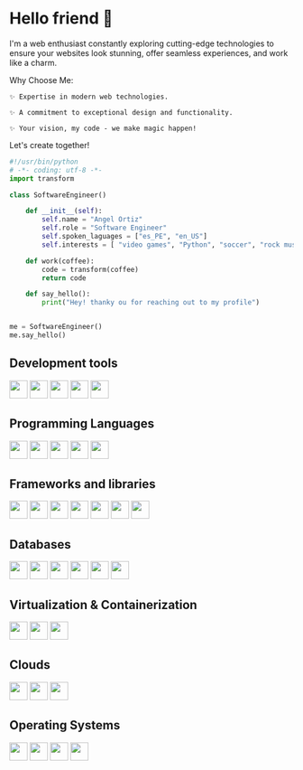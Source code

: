 # Hello friend 👋

I'm a web enthusiast constantly exploring cutting-edge technologies to ensure your websites look stunning, offer seamless experiences, and work like a charm.

Why Choose Me:

    ✨ Expertise in modern web technologies.

    ✨ A commitment to exceptional design and functionality.

    ✨ Your vision, my code - we make magic happen!

Let's create together!


```python
#!/usr/bin/python
# -*- coding: utf-8 -*-
import transform

class SoftwareEngineer()

    def __init__(self):
        self.name = "Angel Ortiz"
        self.role = "Software Engineer"
        self.spoken_laguages = ["es_PE", "en_US"]
        self.interests = [ "video games", "Python", "soccer", "rock music"]

    def work(coffee):
        code = transform(coffee)
        return code

    def say_hello():
        print("Hey! thanky ou for reaching out to my profile")


me = SoftwareEngineer()
me.say_hello()

```
## Development tools

<a href="https://code.visualstudio.com/" title="Visual Studio Code"><img height="32" width="32" src="https://cdn.simpleicons.org/visualstudiocode/black/white" /></a>
<a href="https://iterm2.com" title="iTerm2"><img height="32" width="32" src="https://cdn.simpleicons.org/iterm2/black/white" /></a>
<a href="https://git-scm.com/" title="Git"><img height="32" width="32" src="https://cdn.simpleicons.org/git/black/white" /></a>
<a href="https://www.jetbrains.com/es-es/datagrip/" title="DataGrip"><img height="32" width="32" src="https://cdn.simpleicons.org/datagrip/black/white" /></a>
<a href="https://www.postman.com" title="Postman"><img height="32" width="32" src="https://cdn.simpleicons.org/postman/black/white" /></a>

## Programming Languages

<a href="https://www.python.org/" title="Python"><img height="32" width="32" src="https://cdn.simpleicons.org/python/black/white" /></a>
<a href="https://developer.mozilla.org/es/docs/Web/JavaScript" title="Javascript"><img height="32" width="32" src="https://cdn.simpleicons.org/javascript/black/white" /></a>
<a href="https://openjdk.org" title="Java OpenJDK"><img height="32" width="32" src="https://cdn.simpleicons.org/openjdk/black/white" /></a>
<a href="https://www.ruby-lang.org/en/" title="Ruby"><img height="32" width="32" src="https://cdn.simpleicons.org/ruby/black/white" /></a>
<a href="https://golang.org/" title="Golang"><img height="32" width="32" src="https://cdn.simpleicons.org/go/black/white" /></a>

## Frameworks and libraries
<a href="https://www.djangoproject.com" title="Django"><img height="32" width="32" src="https://cdn.simpleicons.org/django/black/white" /></a>
<a href="https://flask.palletsprojects.com/en/" title="Flask"><img height="32" width="32" src="https://cdn.simpleicons.org/flask/black/white" /></a>
<a href="https://fastapi.tiangolo.com" title="FastAPI"><img height="32" width="32" src="https://cdn.simpleicons.org/fastapi/black/white" /></a>
<a href="https://pandas.pydata.org" title="Pandas"><img height="32" width="32" src="https://cdn.simpleicons.org/pandas/black/white" /></a>
<a href="https://numpy.org" title="NumPy"><img height="32" width="32" src="https://cdn.simpleicons.org/numpy/black/white" /></a>
<a href="https://reactjs.org/" title="React"><img height="32" width="32" src="https://cdn.simpleicons.org/react/black/white" /></a>
<a href="https://vuejs.org" title="VueJS"><img height="32" width="32" src="https://cdn.simpleicons.org/vuedotjs/black/white" /></a>

## Databases
<a href="https://www.mysql.com/" title="MySQL"><img height="32" width="32" src="https://cdn.simpleicons.org/mysql/black/white" /></a>
<a href="https://www.postgresql.org" title="PostgreSQL"><img height="32" width="32" src="https://cdn.simpleicons.org/postgresql/black/white" /></a>
<a href="https://www.oracle.com/database/" title="Oracle DB"><img height="32" width="32" src="https://cdn.simpleicons.org/oracle/black/white" /></a>
<a href="https://www.mongodb.com" title="MongoDB"><img height="32" width="32" src="https://cdn.simpleicons.org/mongodb/black/white" /></a>
<a href="https://redis.io" title="Redis"><img height="32" width="32" src="https://cdn.simpleicons.org/redis/black/white" /></a>
<a href="https://www.microsoft.com/en-us/sql-server/" title="MSSQL Server"><img height="32" width="32" src="https://cdn.simpleicons.org/microsoftsqlserver/black/white" /></a>

## Virtualization & Containerization
<a href="https://www.vagrantup.com" title="Vagrant"><img height="32" width="32" src="https://cdn.simpleicons.org/vagrant/black/white" /></a>
<a href="https://www.docker.com/" title="Docker"><img height="32" width="32" src="https://cdn.simpleicons.org/docker/black/white" /></a>
<a href="https://kubernetes.io" title="Kubernetes"><img height="32" width="32" src="https://cdn.simpleicons.org/kubernetes/black/white" /></a>

## Clouds
<a href="https://aws.amazon.com" title="AWS"><img height="32" width="32" src="https://cdn.simpleicons.org/amazonaws/black/white" /></a>
<a href="https://cloud.google.com" title="GCP"><img height="32" width="32" src="https://cdn.simpleicons.org/googlecloud/black/white" /></a>
<a href="https://azure.microsoft.com/en-us/" title="Azure"><img height="32" width="32" src="https://cdn.simpleicons.org/microsoftazure/black/white" /></a>

## Operating Systems
<a href="https://www.apple.com/es/macos/" title="macOS"><img height="32" width="32" src="https://cdn.simpleicons.org/macos/black/white" /></a>
<a href="https://www.linux.org" title="Linux"><img height="32" width="32" src="https://cdn.simpleicons.org/linux/black/white" /></a>
<a href="https://ubuntu.com" title="Ubuntu"><img height="32" width="32" src="https://cdn.simpleicons.org/ubuntu/black/white" /></a>
<a href="https://archlinux.org" title="Arch Linux"><img height="32" width="32" src="https://cdn.simpleicons.org/archlinux/black/white" /></a>


